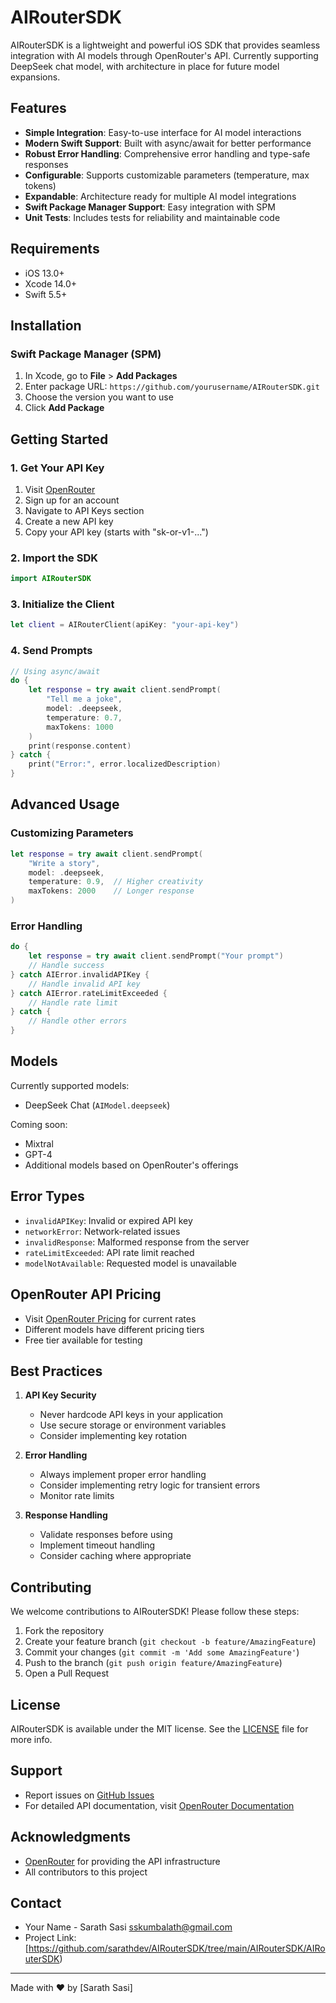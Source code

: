 # AIRouterSDK

AIRouterSDK is a lightweight and powerful iOS SDK that provides seamless integration with AI models through OpenRouter's API. Currently supporting DeepSeek chat model, with architecture in place for future model expansions.

## Features
- **Simple Integration**: Easy-to-use interface for AI model interactions
- **Modern Swift Support**: Built with async/await for better performance
- **Robust Error Handling**: Comprehensive error handling and type-safe responses
- **Configurable**: Supports customizable parameters (temperature, max tokens)
- **Expandable**: Architecture ready for multiple AI model integrations
- **Swift Package Manager Support**: Easy integration with SPM
- **Unit Tests**: Includes tests for reliability and maintainable code

## Requirements
- iOS 13.0+
- Xcode 14.0+
- Swift 5.5+

## Installation

### Swift Package Manager (SPM)
1. In Xcode, go to **File** > **Add Packages**
2. Enter package URL: `https://github.com/yourusername/AIRouterSDK.git`
3. Choose the version you want to use
4. Click **Add Package**

## Getting Started

### 1. Get Your API Key
1. Visit [OpenRouter](https://openrouter.ai/)
2. Sign up for an account
3. Navigate to API Keys section
4. Create a new API key
5. Copy your API key (starts with "sk-or-v1-...")

### 2. Import the SDK
```swift
import AIRouterSDK
```

### 3. Initialize the Client
```swift
let client = AIRouterClient(apiKey: "your-api-key")
```

### 4. Send Prompts
```swift
// Using async/await
do {
    let response = try await client.sendPrompt(
        "Tell me a joke",
        model: .deepseek,
        temperature: 0.7,
        maxTokens: 1000
    )
    print(response.content)
} catch {
    print("Error:", error.localizedDescription)
}
```

## Advanced Usage

### Customizing Parameters
```swift
let response = try await client.sendPrompt(
    "Write a story",
    model: .deepseek,
    temperature: 0.9,  // Higher creativity
    maxTokens: 2000    // Longer response
)
```

### Error Handling
```swift
do {
    let response = try await client.sendPrompt("Your prompt")
    // Handle success
} catch AIError.invalidAPIKey {
    // Handle invalid API key
} catch AIError.rateLimitExceeded {
    // Handle rate limit
} catch {
    // Handle other errors
}
```

## Models
Currently supported models:
- DeepSeek Chat (`AIModel.deepseek`)

Coming soon:
- Mixtral
- GPT-4
- Additional models based on OpenRouter's offerings

## Error Types
- `invalidAPIKey`: Invalid or expired API key
- `networkError`: Network-related issues
- `invalidResponse`: Malformed response from the server
- `rateLimitExceeded`: API rate limit reached
- `modelNotAvailable`: Requested model is unavailable

## OpenRouter API Pricing
- Visit [OpenRouter Pricing](https://openrouter.ai/pricing) for current rates
- Different models have different pricing tiers
- Free tier available for testing

## Best Practices
1. **API Key Security**
   - Never hardcode API keys in your application
   - Use secure storage or environment variables
   - Consider implementing key rotation

2. **Error Handling**
   - Always implement proper error handling
   - Consider implementing retry logic for transient errors
   - Monitor rate limits

3. **Response Handling**
   - Validate responses before using
   - Implement timeout handling
   - Consider caching where appropriate

## Contributing
We welcome contributions to AIRouterSDK! Please follow these steps:

1. Fork the repository
2. Create your feature branch (`git checkout -b feature/AmazingFeature`)
3. Commit your changes (`git commit -m 'Add some AmazingFeature'`)
4. Push to the branch (`git push origin feature/AmazingFeature`)
5. Open a Pull Request

## License
AIRouterSDK is available under the MIT license. See the [LICENSE](LICENSE) file for more info.

## Support
- Report issues on [GitHub Issues](https://github.com/yourusername/AIRouterSDK/issues)
- For detailed API documentation, visit [OpenRouter Documentation](https://openrouter.ai/docs)

## Acknowledgments
- [OpenRouter](https://openrouter.ai/) for providing the API infrastructure
- All contributors to this project

## Contact
- Your Name - Sarath Sasi sskumbalath@gmail.com
- Project Link: [https://github.com/sarathdev/AIRouterSDK/tree/main/AIRouterSDK/AIRouterSDK)

---

Made with ❤️ by [Sarath Sasi]
